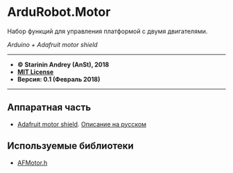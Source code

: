 # ArduRobot.Motor

Набор функций для управления платформой с двумя двигателями.

*Arduino + Adafruit motor shield*

***

*  **&copy; Starinin Andrey (AnSt), 2018**
*  **[MIT License](LICENSE)**
*  **Версия: 0.1 (Февраль 2018)**

***

## Аппаратная часть
* [Adafruit motor shield](https://www.adafruit.com/product/81#Learn). [Описание на русском](http://zelectro.cc/Adafruit_motor_shield)

## Используемые библиотеки
* [AFMotor.h](Library/AFMotor.h)